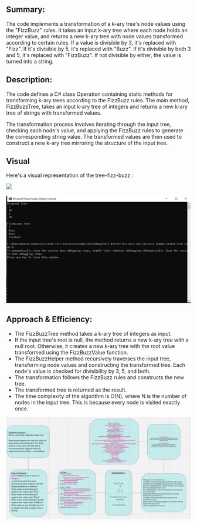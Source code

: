 ## Summary:
The code implements a transformation of a k-ary tree's node values using the "FizzBuzz" rules. It takes an input k-ary tree where each node holds an integer value, and returns a new k-ary tree with node values transformed according to certain rules. If a value is divisible by 3, it's replaced with "Fizz". If it's divisible by 5, it's replaced with "Buzz". If it's divisible by both 3 and 5, it's replaced with "FizzBuzz". If not divisible by either, the value is turned into a string.

## Description:
The code defines a C# class Operation containing static methods for transforming k-ary trees according to the FizzBuzz rules. The main method, FizzBuzzTree, takes an input k-ary tree of integers and returns a new k-ary tree of strings with transformed values.

The transformation process involves iterating through the input tree, checking each node's value, and applying the FizzBuzz rules to generate the corresponding string value. The transformed values are then used to construct a new k-ary tree mirroring the structure of the input tree.

## Visual
Here's a visual representation of the tree-fizz-buzz :

![](./cc118.PNG)

![](./cc17-1.PNG)
## Approach & Efficiency:
- The FizzBuzzTree method takes a k-ary tree of integers as input.
- If the input tree's root is null, the method returns a new k-ary tree with a null root.
Otherwise, it creates a new k-ary tree with the root value transformed using the FizzBuzzValue function.
- The FizzBuzzHelper method recursively traverses the input tree, transforming node values and constructing the transformed tree.
Each node's value is checked for divisibility by 3, 5, and both.
- The transformation follows the FizzBuzz rules and constructs the new tree.
- The transformed tree is returned as the result.
- The time complexity of the algorithm is O(N), where N is the number of nodes in the input tree. This is because every node is visited exactly once.



![](./ww17.PNG)

